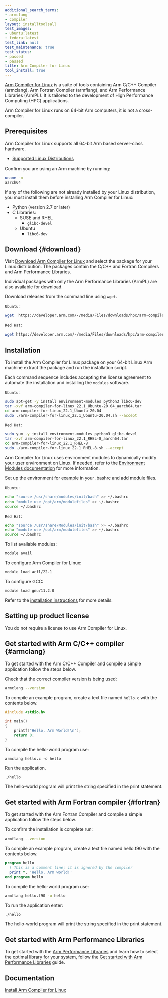 ```yaml
---
additional_search_terms:
- armclang
- compiler
layout: installtoolsall
test_images:
- ubuntu:latest
- fedora:latest
test_link: null
test_maintenance: true
test_status:
- passed
- passed
title: Arm Compiler for Linux
tool_install: true
---
```

[Arm Compiler for Linux](https://developer.arm.com/Tools%20and%20Software/Arm%20Compiler%20for%20Linux) is a suite of tools containing Arm C/C++ Compiler (armclang), Arm Fortran Compiler (armflang), and Arm Performance Libraries (ArmPL). It is tailored to the development of High Performance Computing (HPC) applications.

Arm Compiler for Linux runs on 64-bit Arm computers, it is not a cross-compiler.

## Prerequisites

Arm Compiler for Linux supports all 64-bit Arm based server-class hardware.
* [Supported Linux Distributions](https://developer.arm.com/Tools%20and%20Software/Arm%20Compiler%20for%20Linux#Supported-Devices)

Confirm you are using an Arm machine by running:

```bash { command_line="user@localhost | 2" }
uname -m
aarch64
```

If any of the following are not already installed by your Linux distribution, you must install them before installing Arm Compiler for Linux:

* Python (version 2.7 or later)
* C Libraries:
  - SUSE and RHEL
    - `glibc-devel`
  - Ubuntu
    - `libc6-dev`

## Download  {#download}

Visit [Download Arm Compiler for Linux](https://developer.arm.com/downloads/-/arm-compiler-for-linux) and select the package for your Linux distribution. 
The packages contain the C/C++ and Fortran Compilers and Arm Performance Libraries.

Individual packages with only the Arm Performance Libraries (ArmPL) are also available for download.

Download releases from the command line using `wget`.

`Ubuntu`:

```bash { target="ubuntu:latest" }
wget  https://developer.arm.com/-/media/Files/downloads/hpc/arm-compiler-for-linux/22-1/arm-compiler-for-linux_22.1_Ubuntu-20.04_aarch64.tar
```

`Red Hat`:
```bash { target="fedora:latest" }
wget https://developer.arm.com/-/media/Files/downloads/hpc/arm-compiler-for-linux/22-1/arm-compiler-for-linux_22.1_RHEL-8_aarch64.tar
```

## Installation

To install the Arm Compiler for Linux package on your 64-bit Linux Arm machine extract the package and run the installation script. 

Each command sequence includes accepting the license agreement to automate the installation and installing the `modules` software.


`Ubuntu`:

```bash { target="ubuntu:latest", env="DEBIAN_FRONTEND=noninteractive" }
sudo apt-get -y install environment-modules python3 libc6-dev
tar -xvf arm-compiler-for-linux_22.1_Ubuntu-20.04_aarch64.tar 
cd arm-compiler-for-linux_22.1_Ubuntu-20.04
sudo ./arm-compiler-for-linux_22.1_Ubuntu-20.04.sh --accept
```

`Red Hat`:

```bash { target="fedora:latest" }
sudo yum -y install environment-modules python3 glibc-devel
tar -xvf arm-compiler-for-linux_22.1_RHEL-8_aarch64.tar
cd arm-compiler-for-linux_22.1_RHEL-8
sudo ./arm-compiler-for-linux_22.1_RHEL-8.sh --accept
```

Arm Compiler for Linux uses environment modules to dynamically modify your user environment on Linux. If needed, refer to the [Environment Modules documentation](https://lmod.readthedocs.io/en/latest/#id) for more information.

Set up the environment for example in your .bashrc and add module files. 

`Ubuntu`:

```bash { target="ubuntu:latest" }
echo "source /usr/share/modules/init/bash" >> ~/.bashrc
echo "module use /opt/arm/modulefiles" >> ~/.bashrc
source ~/.bashrc
```

`Red Hat`:

```bash { target="fedora:latest" }
echo "source /usr/share/Modules/init/bash" >> ~/.bashrc
echo "module use /opt/arm/modulefiles" >> ~/.bashrc
source ~/.bashrc
```

To list available modules:

```bash { env_source="~/.bashrc" }
module avail
```

To configure Arm Compiler for Linux:

```bash { env_source="~/.bashrc" }
module load acfl/22.1
```

To configure GCC:

```bash { env_source="~/.bashrc" }
module load gnu/11.2.0
```

Refer to the [installation instructions](https://developer.arm.com/documentation/102621/0100/Install) for more details.

## Setting up product license

You do not require a license to use Arm Compiler for Linux.

## Get started with Arm C/C++ compiler {#armclang}

To get started with the Arm C/C++ Compiler and compile a simple application follow the steps below. 

Check that the correct compiler version is being used:
```bash { env_source="~/.bashrc", pre_cmd="module load acfl/22.1" }
armclang --version
```

To compile an example program, create a text file named `hello.c` with the contents below.

```C { file_name="hello.c" }
#include <stdio.h>

int main()
{
    printf("Hello, Arm World!\n");
    return 0;
}
```

To compile the hello-world program use:

```console { env_source="~/.bashrc", pre_cmd="module load acfl/22.1" }
armclang hello.c -o hello
```

Run the application.

```bash { env_source="~/.bashrc", pre_cmd="module load acfl/22.1" }
./hello
```

The hello-world program will print the string specified in the print statement.

## Get started with Arm Fortran compiler {#fortran}

To get started with the Arm Fortran Compiler and compile a simple application follow the steps below. 

To confirm the installation is complete run:

```bash { env_source="~/.bashrc", pre_cmd="module load acfl/22.1" }
armflang --version
```

To compile an example program, create a text file named hello.f90 with the contents below.

```fortran { file_name="hello.f90" }
program hello
  ! This is a comment line; it is ignored by the compiler
  print *, 'Hello, Arm world!'
end program hello
```

To compile the hello-world program use:

```bash { env_source="~/.bashrc", pre_cmd="module load acfl/22.1" }
armflang hello.f90 -o hello
```

To run the application enter:

```bash { env_source="~/.bashrc", pre_cmd="module load acfl/22.1" }
./hello
```

The hello-world program will print the string specified in the print statement.

## Get started with Arm Performance Libraries

To get started with the [Arm Performance Libraries](https://developer.arm.com/Tools%20and%20Software/Arm%20Performance%20Libraries) and learn how to select the optimal library for your system, follow the [Get started with Arm Performance Libraries](https://developer.arm.com/documentation/102574) guide.

## Documentation

[Install Arm Compiler for Linux](https://developer.arm.com/documentation/102621)
